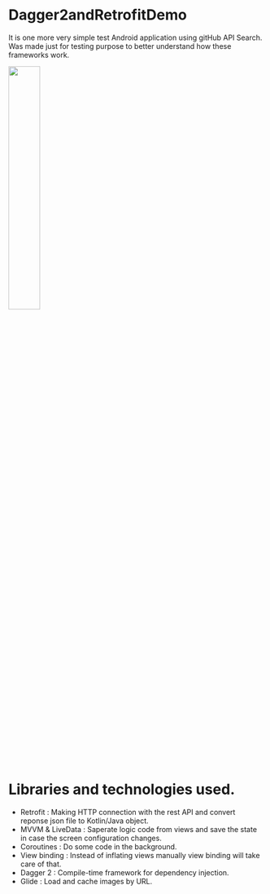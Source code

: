 # Dagger2andRetrofitDemo 
It is one more very simple test Android application using gitHub API Search. 
Was made just for testing purpose to better understand how these frameworks work.



<img src="https://user-images.githubusercontent.com/48939805/183996278-01dcffbc-3193-4956-9bca-4fbdbebd61a2.png" width=35% height=35%>


# Libraries and technologies used.
- Retrofit : Making HTTP connection with the rest API and convert reponse json file to Kotlin/Java object.
- MVVM & LiveData : Saperate logic code from views and save the state in case the screen configuration changes.
- Coroutines : Do some code in the background.
- View binding : Instead of inflating views manually view binding will take care of that.
- Dagger 2 : Compile-time framework for dependency injection.
- Glide : Load and cache images by URL.
